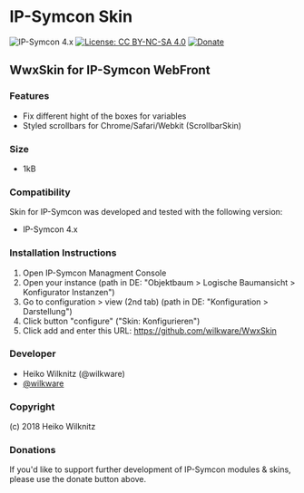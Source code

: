 # IP-Symcon Skin
![IP-Symcon 4.x](https://img.shields.io/badge/IP--Symcon-4.x-green.svg)
[![License: CC BY-NC-SA 4.0](https://img.shields.io/badge/License-CC%20BY--NC--SA%204.0-lightgrey.svg)](https://creativecommons.org/licenses/by-nc-sa/4.0/)
<a href="https://www.paypal.com/cgi-bin/webscr?cmd=_s-xclick&hosted_button_id=8816166" target="_blank">![Donate](https://img.shields.io/badge/Donate-Paypal-009cde.svg)</a>

## WwxSkin for IP-Symcon WebFront

### Features
* Fix different hight of the boxes for variables
* Styled scrollbars for Chrome/Safari/Webkit (ScrollbarSkin)

### Size
* 1kB

### Compatibility
Skin for IP-Symcon was developed and tested with the following version:
- IP-Symcon 4.x

### Installation Instructions
1. Open IP-Symcon Managment Console
2. Open your instance (path in DE: "Objektbaum > Logische Baumansicht > Konfigurator Instanzen")
3. Go to configuration > view (2nd tab) (path in DE: "Konfiguration > Darstellung")
4. Click button "configure" ("Skin: Konfigurieren")
5. Click add and enter this URL: https://github.com/wilkware/WwxSkin


### Developer
* Heiko Wilknitz (@wilkware)
* [@wilkware](https://github.com/wilkware)

### Copyright
(c) 2018 Heiko Wilknitz

### Donations
If you'd like to support further development of IP-Symcon modules & skins, please use the donate button above.
